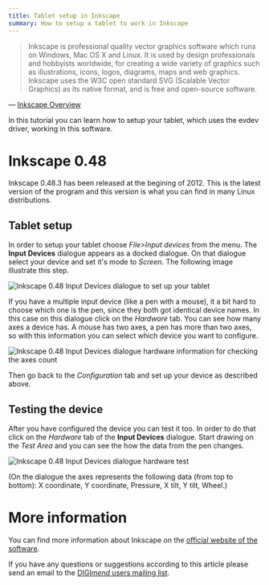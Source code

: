 ```yaml
---
title: Tablet setup in Inkscape
summary: How to setup a tablet to work in Inkscape
---
```

> Inkscape is professional quality vector graphics software which runs on
> Windows, Mac OS X and Linux. It is used by design professionals and
> hobbyists worldwide, for creating a wide variety of graphics such as
> illustrations, icons, logos, diagrams, maps and web graphics. Inkscape uses
> the W3C open standard SVG (Scalable Vector Graphics) as its native format,
> and is free and open-source software.

— [Inkscape Overview](http://inkscape.org/en/about/)

In this tutorial you can learn how to setup your tablet, which uses the
evdev driver, working in this software.

Inkscape 0.48
=============

Inkscape 0.48.3 has been released at the begining of 2012. This is the
latest version of the program and this version is what you can find in
many Linux distributions.

Tablet setup
------------

In order to setup your tablet choose *File\>Input devices* from the
menu. The **Input Devices** dialogue appears as a docked dialogue. On
that dialogue select your device and set it's mode to *Screen*. The
following image illustrate this step.

![Inkscape 0.48 Input Devices dialogue to set up your
tablet](devicesetup.png "Inkscape 0.48 Input Devices dialogue to set up your tablet")

If you have a multiple input device (like a pen with a mouse), it a bit
hard to choose which one is the pen, since they both got identical
device names. In this case on this dialogue click on the *Hardware* tab.
You can see how many axes a device has. A mouse has two axes, a pen has
more than two axes, so with this information you can select which device
you want to configure.

![Inkscape 0.48 Input Devices dialogue hardware information for checking
the axes
count](axescount.png "Inkscape 0.48 Input Devices dialogue hardware information for checking the axes count")

Then go back to the *Configuration* tab and set up your device as
described above.

Testing the device
------------------

After you have configured the device you can test it too. In order to do
that click on the *Hardware* tab of the **Input Devices** dialogue.
Start drawing on the *Test Area* and you can see the how the data from
the pen changes.

![Inkscape 0.48 Input Devices dialogue hardware
test](devicetest.png "Inkscape 0.48 Input Devices dialogue hardware test")

(On the dialogue the axes represents the following data (from top to
bottom): X coordinate, Y coordinate, Pressure, X tilt, Y tilt, Wheel.)

More information
================

You can find more information about Inkscape on the [official website of
the software](http://inkscape.org/).

If you have any questions or suggestions according to this article
please send an email to the [DIGI*mend* users mailing
list](mailto:digimend-users@lists.sourceforge.net).
